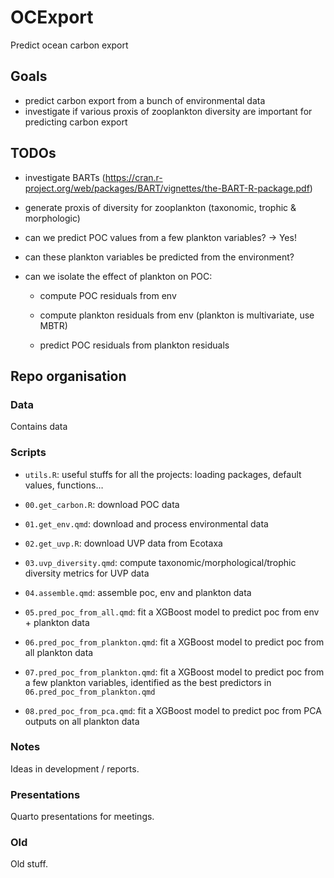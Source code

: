 # OCExport

Predict ocean carbon export

## Goals

-   predict carbon export from a bunch of environmental data
-   investigate if various proxis of zooplankton diversity are important for predicting carbon export

## TODOs

-   investigate BARTs (<https://cran.r-project.org/web/packages/BART/vignettes/the-BART-R-package.pdf>)

-   generate proxis of diversity for zooplankton (taxonomic, trophic & morphologic)

-   can we predict POC values from a few plankton variables? -> Yes!

-   can these plankton variables be predicted from the environment?

-   can we isolate the effect of plankton on POC:
    
    - compute POC residuals from env
    
    - compute plankton residuals from env (plankton is multivariate, use MBTR)
    
    - predict POC residuals from plankton residuals





## Repo organisation

### Data

Contains data

### Scripts

-   `utils.R`: useful stuffs for all the projects: loading packages, default values, functions…

-   `00.get_carbon.R`: download POC data

-   `01.get_env.qmd`: download and process environmental data

-   `02.get_uvp.R`: download UVP data from Ecotaxa

-   `03.uvp_diversity.qmd`: compute taxonomic/morphological/trophic diversity metrics for UVP data

-   `04.assemble.qmd`: assemble poc, env and plankton data

-   `05.pred_poc_from_all.qmd`: fit a XGBoost model to predict poc from env + plankton data

-   `06.pred_poc_from_plankton.qmd`: fit a XGBoost model to predict poc from all plankton data

-   `07.pred_poc_from_plankton.qmd`: fit a XGBoost model to predict poc from a few plankton variables, identified as the best predictors in `06.pred_poc_from_plankton.qmd`

-   `08.pred_poc_from_pca.qmd`: fit a XGBoost model to predict poc from PCA outputs on all plankton data


### Notes

Ideas in development / reports. 


### Presentations

Quarto presentations for meetings.


### Old

Old stuff. 
